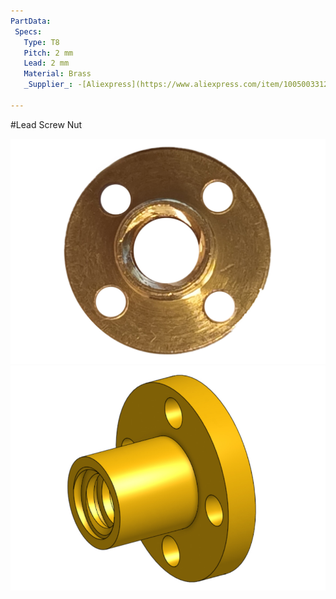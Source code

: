 ```yaml
---
PartData:
 Specs:
   Type: T8
   Pitch: 2 mm
   Lead: 2 mm
   Material: Brass
   _Supplier_: -[Aliexpress](https://www.aliexpress.com/item/1005003312523975.html)

---
```



#Lead Screw Nut

![](../../images/syringe-pump/carriage-single-nut.jpg)
![](../../images/syringe-pump/lead-nut.jpg)

